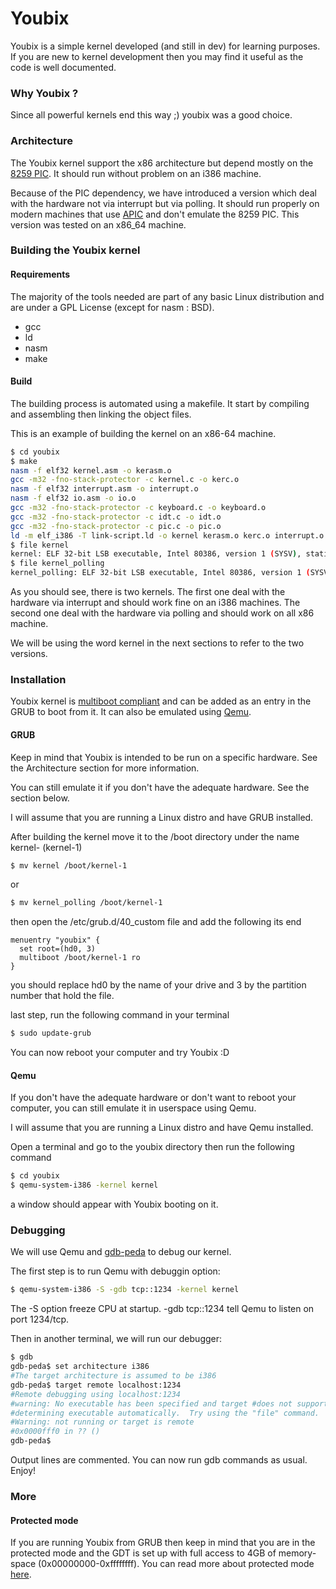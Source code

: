 # Youbix


Youbix is a simple kernel developed (and still in dev) for learning purposes. If you are new to kernel development then you may find it useful as the code is well documented.

### Why Youbix ?
Since all powerful kernels end this way ;) youbix was a good choice.

### Architecture

The Youbix kernel support the x86 architecture but depend mostly on the [8259 PIC](https://en.wikipedia.org/wiki/Intel_8259). It should run without problem on an i386 machine.

Because of the PIC dependency, we have introduced a version which deal with the hardware not via interrupt but via polling. It should run properly on modern machines that use [APIC](https://wiki.osdev.org/APIC) and don't emulate the 8259 PIC. This version was tested on an x86_64 machine.

### Building the Youbix kernel
#### Requirements
The majority of the tools needed are part of any basic Linux distribution and are under a GPL License (except for nasm : BSD).
- gcc
- ld
- nasm
- make

#### Build
The building process is automated using a makefile. It start by compiling and assembling then linking the object files.

This is an example of building the kernel on an x86-64 machine.

```bash
$ cd youbix
$ make
nasm -f elf32 kernel.asm -o kerasm.o
gcc -m32 -fno-stack-protector -c kernel.c -o kerc.o
nasm -f elf32 interrupt.asm -o interrupt.o
nasm -f elf32 io.asm -o io.o
gcc -m32 -fno-stack-protector -c keyboard.c -o keyboard.o
gcc -m32 -fno-stack-protector -c idt.c -o idt.o
gcc -m32 -fno-stack-protector -c pic.c -o pic.o
ld -m elf_i386 -T link-script.ld -o kernel kerasm.o kerc.o interrupt.o io.o keyboard.o idt.o pic.o
$ file kernel
kernel: ELF 32-bit LSB executable, Intel 80386, version 1 (SYSV), statically linked, not stripped
$ file kernel_polling
kernel_polling: ELF 32-bit LSB executable, Intel 80386, version 1 (SYSV), statically linked, not stripped
```
As you should see, there is two kernels. The first one deal with the hardware via interrupt and should work fine on an i386 machines. The second one deal with the hardware via polling and should work on all x86 machine.

We will be using the word kernel in the next sections to refer to the two versions.

### Installation
Youbix kernel is [multiboot compliant](https://www.gnu.org/software/grub/manual/multiboot/multiboot.html) and can be added as an entry in the GRUB to boot from it. It can also be emulated using [Qemu](https://www.qemu.org/).

#### GRUB
Keep in mind that Youbix is intended to be run on a specific hardware. See the Architecture section for more information.

You can still emulate it if you don't have the adequate hardware. See the section below.

I will assume that you are running a Linux distro and have GRUB installed.

After building the kernel move it to the /boot directory under the name kernel-<version> (kernel-1)
```bash
$ mv kernel /boot/kernel-1
```
or
```bash
$ mv kernel_polling /boot/kernel-1
```
then open the /etc/grub.d/40_custom file and add the following its end
```vi
menuentry "youbix" {
  set root=(hd0, 3)
  multiboot /boot/kernel-1 ro
}
```
you should replace hd0 by the name of your drive and 3 by the partition number that hold the file.

last step, run the following command in your terminal
```bash
$ sudo update-grub
```

You can now reboot your computer and try Youbix :D


#### Qemu
If you don't have the adequate hardware or don't want to reboot your computer, you can still emulate it in userspace using Qemu.

I will assume that you are running a Linux distro and have Qemu installed.

Open a terminal and go to the youbix directory then run the following command
```bash
$ cd youbix
$ qemu-system-i386 -kernel kernel
```
a window should appear with Youbix booting on it.


### Debugging
We will use Qemu and [gdb-peda](https://github.com/longld/peda) to debug our kernel.

The first step is to run Qemu with debuggin option:
```bash
$ qemu-system-i386 -S -gdb tcp::1234 -kernel kernel
```
The -S option freeze CPU at startup. -gdb tcp::1234 tell Qemu to listen on port 1234/tcp.

Then in another terminal, we will run our debugger:
```bash
$ gdb
gdb-peda$ set architecture i386
#The target architecture is assumed to be i386
gdb-peda$ target remote localhost:1234
#Remote debugging using localhost:1234
#warning: No executable has been specified and target #does not support
#determining executable automatically.  Try using the "file" command.
#Warning: not running or target is remote
#0x0000fff0 in ?? ()
gdb-peda$
```
Output lines are commented. You can now run gdb commands as usual. Enjoy!

### More

#### Protected mode
If you are running Youbix from GRUB then keep in mind that you are in the protected mode and the GDT is set up with full access to 4GB of memory-space (0x00000000-0xffffffff). You can read more about protected mode [here](https://wiki.osdev.org/Protected_Mode).
